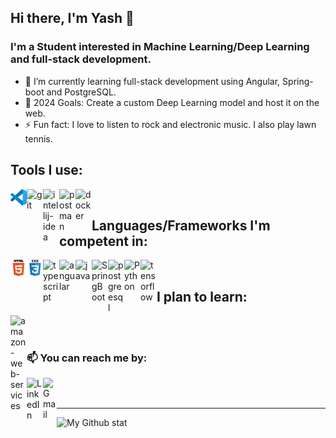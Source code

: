 ## Hi there, I'm Yash 👋

### I'm a Student interested in Machine Learning/Deep Learning and full-stack development.
- 🔭 I’m currently learning full-stack development using Angular, Spring-boot and PostgreSQL.
- 🥅 2024 Goals: Create a custom Deep Learning model and host it on the web.
- ⚡ Fun fact: I love to listen to rock and electronic music. I also play lawn tennis.

## Tools I use:
<img align="left" alt="Visual Studio Code" width="26px" src="https://raw.githubusercontent.com/github/explore/80688e429a7d4ef2fca1e82350fe8e3517d3494d/topics/visual-studio-code/visual-studio-code.png"/>
<img align="left" width="26px" src="https://img.icons8.com/color/48/git.png" alt="git"/>
<img align="left" width="26px" src="https://img.icons8.com/color/48/intellij-idea.png" alt="intellij-idea"/>
<img align="left" width="26px" src="https://img.icons8.com/external-tal-revivo-color-tal-revivo/24/external-postman-is-the-only-complete-api-development-environment-logo-color-tal-revivo.png" alt="postman"/>
<img align="left" width="26px" src="https://img.icons8.com/fluency/48/docker.png" alt="docker"/>
<br>

## Languages/Frameworks I'm competent in:
<img align="left" alt="HTML5" width="26px" src="https://raw.githubusercontent.com/github/explore/80688e429a7d4ef2fca1e82350fe8e3517d3494d/topics/html/html.png" />
<img align="left" alt="CSS3" width="26px" src="https://raw.githubusercontent.com/github/explore/80688e429a7d4ef2fca1e82350fe8e3517d3494d/topics/css/css.png" />
<img align="left" width="26px" src="https://img.icons8.com/color/48/typescript.png" alt="typescript"/>
<img align="left" width="26px" src="https://img.icons8.com/external-tal-revivo-color-tal-revivo/24/external-angular-a-typescript-based-open-source-web-application-framework-logo-color-tal-revivo.png" alt="angular"/>
<img align="left" width="26px" src="https://img.icons8.com/color/48/java-coffee-cup-logo--v1.png" alt="java"/>
<img align="left" width="26px" src="https://img.icons8.com/color/48/spring-logo.png" alt="SpringBoot"/>
<img align="left" width="26px" src="https://img.icons8.com/color/48/postgreesql.png" alt="postgreesql"/>
<img align="left" alt="Python" width="26px" src="https://cdn3.iconfinder.com/data/icons/logos-and-brands-adobe/512/267_Python-512.png" />
<img align="left" width="26px" src="https://img.icons8.com/color/48/tensorflow.png" alt="tensorflow"/>

<br>

## I plan to learn:
<img align="left" width="26px" src="https://img.icons8.com/color/48/amazon-web-services.png" alt="amazon-web-services"/>
<br><br>

### 📫 You can reach me by:
[<img align="left" alt="LinkedIn" width="26px" src="https://img.icons8.com/color/48/linkedin.png" />][linkedin]
[<img align="left" alt="Gmail" width="22px" src="https://img.icons8.com/color/48/gmail-new.png" />][gmail]

[linkedin]: https://www.linkedin.com/in/yash-jagdale-799104206/
[gmail]: mailto:jagdaleyash74@gmail.com
<br><br>

---

<img align="left" alt="My Github stat" src="https://github-readme-stats.vercel.app/api?username=Yash-J-74&show_icons=true&hide_border=true" />
